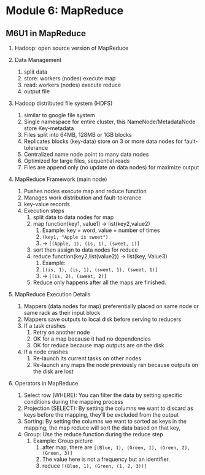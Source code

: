 # Module 6: MapReduce
## M6U1 in MapReduce
1. Hadoop: open source version of MapReduce

2. Data Management
    1. split data
    2. store: workers (nodes) execute map
    3. read: workers (nodes) execute reduce
    4. output file

3. Hadoop distributed file system (HDFS)
    1. similar to google file system
    2. Single namespace for entire cluster, this NameNode/MetadataNode store Key-metadata
    3. Files split into 64MB, 128MB or 1GB blocks
    4. Replicates blocks (key-data) store on 3 or more data nodes for fault-tolerance
    5. Centralized name node point to many data nodes
    6. Optimized for large files, sequential reads
    7. Files are append only (no update on data nodes) for maximize output


4. MapReduce Framework (main node)
    1. Pushes nodes execute map and reduce function
    2. Manages work distribution and fault-tolerance
    3. key-value records
    4. Execution steps
        1. split data to data nodes for map
        1. map function(key1, value1) -> list(key2,value2)
            1. Example: key = word, value = number of times
            2. `(key1, "Apple is sweet")`
            3. -> `[(Apple, 1), (is, 1), (sweet, 1)]`
        2. sort then assign to data nodes for reduce
        3. reduce function(key2,list(value2)) -> list(key, Value3)
            1. Example:
            2. `[(is, 1), (is, 1), (sweet, 1), (sweet, 1)]`
            3. -> `[(is, 2), (sweet, 2)]`
        4. Reduce only happens after all the maps are finished.

5. MapReduce Execution Details
    1. Mappers (data nodes for map) preferentially placed on same node or same rack as their input block
    2. Mappers save outputs to local disk before serving to reducers
    3. If a task crashes
        1. Retry on another node
        2. OK for a map because it had no dependencies
        3. OK for reduce because map outputs are on the disk
    4. If a node crashes
        1. Re-launch its current tasks on other nodes
        2. Re-launch any maps the node previously ran because outputs on the disk are lost

6. Operators in MapReduce
    1. Select row (WHERE): You can filter the data by setting specific conditions during the mapping process
    2. Projection (SELECT): By setting the columns we want to discard as keys before the mapping, they'll be excluded from the output
    3. Sorting: By setting the columns we want to sorted as keys in the mapping, the map reduce will sort the data based on that key, 
    4. Group: Use the reduce function during the reduce step
        1. Example: Group picture
            1. after map, there are `[(Blue, 1), (Green, 1), (Green, 2), (Green, 3)]`
            2. The value here is not a frequency but an identifier.
            3. reduce `[(Blue, 1), (Green, (1, 2, 3))]`
            
